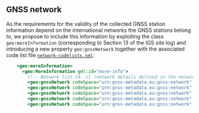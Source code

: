 ## GNSS network

As the requirements for the validity of the collected GNSS station information depend on the international networks the GNSS stations belong to, we propose to include this information by exploiting the class `geo:moreInformation` (corresponding to Section 13 of the IGS site log) and introducing a new property `geo:gnssNetwork` together with the associated code list file [`network-codelists.xml`](../codelists/network-codelists.xml):

```xml
    <geo:moreInformation>
      <geo:MoreInformation gml:id="more-info">
        <!-- Network list [0..n] (network details defined in the network-codelists.xml) -->
        <geo:gnssNetwork codeSpace="urn:gnss-metadata.eu:gnss:network" codeList="https://gnss-metadata.eu/GeodesyML_ext/codelists/network-codelists.xml#GeodesyML_Network" codeListValue="EPOS">EPOS</geo:gnssNetwork>
        <geo:gnssNetwork codeSpace="urn:gnss-metadata.eu:gnss:network" codeList="https://gnss-metadata.eu/GeodesyML_ext/codelists/network-codelists.xml#GeodesyML_Network" codeListValue="EPN">EPN</geo:gnssNetwork>
        <geo:gnssNetwork codeSpace="urn:gnss-metadata.eu:gnss:network" codeList="https://gnss-metadata.eu/GeodesyML_ext/codelists/network-codelists.xml#GeodesyML_Network" codeListValue="ROB_GNSS">ROB_GNSS</geo:gnssNetwork>
        <geo:gnssNetwork codeSpace="urn:gnss-metadata.eu:gnss:network" codeList="https://gnss-metadata.eu/GeodesyML_ext/codelists/network-codelists.xml#GeodesyML_Network" codeListValue="IGS">IGS</geo:gnssNetwork>
        <geo:gnssNetwork codeSpace="urn:gnss-metadata.eu:gnss:network" codeList="https://gnss-metadata.eu/GeodesyML_ext/codelists/network-codelists.xml#GeodesyML_Network" codeListValue="E-GVAP">E-GVAP</geo:gnssNetwork>
```
